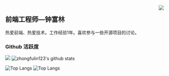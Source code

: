 <img align="right" src="https://count.getloli.com/get/@:Minori-ty?theme=rule34">

## 前端工程师—钟富林

热爱前端、热爱技术。工作经验1年。喜欢参与一些开源项目的讨论。


### Github 活跃度

[![](https://activity-graph.herokuapp.com/graph?username=zhongfulin123&theme=dracula)](https://github.com/ashutosh00710/github-readme-activity-graph)
![zhongfulin123's github stats](https://github-readme-stats.vercel.app/api?username=zhongfulin123&show_icons=true&theme=vue)

![Top Langs](https://github-readme-stats.vercel.app/api/top-langs/?username=zhongfulin123&langs_count=6)
![Top Langs](https://github-readme-stats.vercel.app/api/top-langs/?username=zhongfulin123&layout=compact&langs_count=6)
